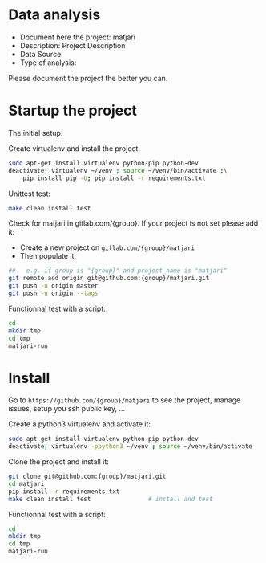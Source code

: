 # Data analysis
- Document here the project: matjari
- Description: Project Description
- Data Source:
- Type of analysis:

Please document the project the better you can.

# Startup the project

The initial setup.

Create virtualenv and install the project:
```bash
sudo apt-get install virtualenv python-pip python-dev
deactivate; virtualenv ~/venv ; source ~/venv/bin/activate ;\
    pip install pip -U; pip install -r requirements.txt
```

Unittest test:
```bash
make clean install test
```

Check for matjari in gitlab.com/{group}.
If your project is not set please add it:

- Create a new project on `gitlab.com/{group}/matjari`
- Then populate it:

```bash
##   e.g. if group is "{group}" and project_name is "matjari"
git remote add origin git@github.com:{group}/matjari.git
git push -u origin master
git push -u origin --tags
```

Functionnal test with a script:

```bash
cd
mkdir tmp
cd tmp
matjari-run
```

# Install

Go to `https://github.com/{group}/matjari` to see the project, manage issues,
setup you ssh public key, ...

Create a python3 virtualenv and activate it:

```bash
sudo apt-get install virtualenv python-pip python-dev
deactivate; virtualenv -ppython3 ~/venv ; source ~/venv/bin/activate
```

Clone the project and install it:

```bash
git clone git@github.com:{group}/matjari.git
cd matjari
pip install -r requirements.txt
make clean install test                # install and test
```
Functionnal test with a script:

```bash
cd
mkdir tmp
cd tmp
matjari-run
```
